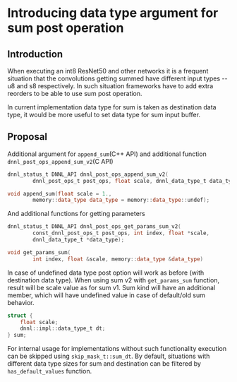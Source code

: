 # Introducing data type argument for sum post operation

## Introduction

When executing an int8 ResNet50 and other networks it is a frequent situation
that the convolutions getting summed have different input types -- u8 and s8
respectively. In such situation frameworks have to add extra reorders to be
able to use sum post operation.

In current implementation data type for sum is taken as destination data type,
it would be more useful to set data type for sum input buffer.

## Proposal

Additional argument for `append_sum`(C++ API) and additional function
`dnnl_post_ops_append_sum_v2`(C API)

```c
dnnl_status_t DNNL_API dnnl_post_ops_append_sum_v2(
        dnnl_post_ops_t post_ops, float scale, dnnl_data_type_t data_type);
```

```c++
void append_sum(float scale = 1.,
        memory::data_type data_type = memory::data_type::undef);
```

And additional functions for getting parameters

```c
dnnl_status_t DNNL_API dnnl_post_ops_get_params_sum_v2(
        const_dnnl_post_ops_t post_ops, int index, float *scale,
        dnnl_data_type_t *data_type);
```

```c++
void get_params_sum(
        int index, float &scale, memory::data_type &data_type)
```

In case of undefined data type post option will work as before (with
destination data type).  When using sum v2 with `get_params_sum` function,
result will be scale value as for sum v1. Sum kind will have an additional
member, which will have undefined value in case of default/old sum behavior.

```c
struct {
    float scale;
    dnnl::impl::data_type_t dt;
} sum;

```

For internal usage for implementations without such functionality execution can
be skipped using `skip_mask_t::sum_dt`. By default, situations with different
data type sizes for sum and destination can be filtered by `has_default_values`
function.
